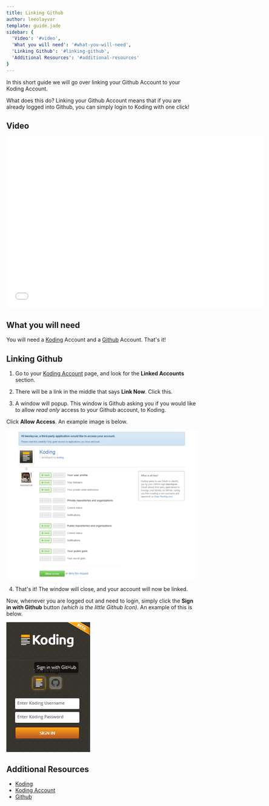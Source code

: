 ```yaml
---
title: Linking Github
author: leeolayvar
template: guide.jade
sidebar: {
  'Video': '#video',
  'What you will need': '#what-you-will-need',
  'Linking Github': '#linking-github',
  'Additional Resources': '#additional-resources'
}
---
```



In this short guide we will go over linking your Github Account to
your Koding Account.

What does this do? Linking your Github Account means that if you are already
logged into Github, you can simply login to Koding with one click!


## Video

<iframe width="680" height="450" src="//www.youtube.com/embed/7wr4KIQR1wE" frameborder="0" allowfullscreen></iframe>



## What you will need

You will need a [Koding][0] Account and a [Github][1] Account. That's it!



## Linking Github


1. Go to your [Koding Account][2] page, and look for the **Linked Accounts**
  section.

2. There will be a link in the middle that says **Link Now**. Click this.

3. A window will popup. This window is Github asking you if you would like
  to allow *read only* access to your Github account, to Koding.
  
  Click **Allow Access**. An example image is below.
  
  ![Link Account](linkaccount.png)

4. That's it! The window will close, and your account will now be linked.
  
  Now, whenever you are logged out and need to login, simply click the
  **Sign in with Github** button *(which is the little Github Icon)*.
  An example of this is below.
  
  ![Signin With Github](signingithub.png)


## Additional Resources

- [Koding][0]
- [Koding Account][0]
- [Github][1]



[0]: https://koding.com
[1]: https://github.com
[2]: https://koding.com/Account

